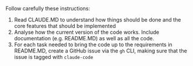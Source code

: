 Follow carefully these instructions:

1) Read CLAUDE.MD to understand how things should be done and the core features that should be implemented
2) Analyse how the current version of the code works. Include documentation (e.g. README.MD) as well as all the code.
2) For each task needed to bring the code up to the requirements in README.MD, create a GitHub issue via the `gh` CLI, making sure that the issue is tagged with `claude-code`

